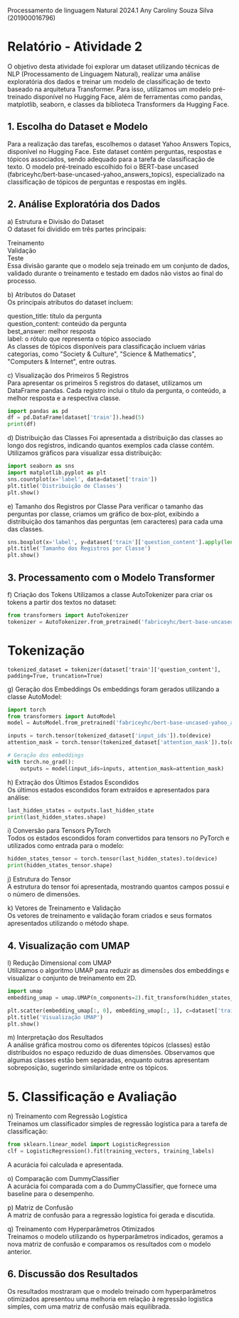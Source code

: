 Processamento de linguagem Natural 2024.1
Any Caroliny Souza Silva (201900016796)

# **Relatório - Atividade 2**

O objetivo desta atividade foi explorar um dataset utilizando técnicas de NLP (Processamento de Linguagem Natural), realizar uma análise exploratória dos dados e treinar um modelo de classificação de texto baseado na arquitetura Transformer. Para isso, utilizamos um modelo pré-treinado disponível no Hugging Face, além de ferramentas como pandas, matplotlib, seaborn, e classes da biblioteca Transformers da Hugging Face.  

## **1. Escolha do Dataset e Modelo**  
Para a realização das tarefas, escolhemos o dataset Yahoo Answers Topics, disponível no Hugging Face. Este dataset contém perguntas, respostas e tópicos associados, sendo adequado para a tarefa de classificação de texto. O modelo pré-treinado escolhido foi o BERT-base uncased (fabriceyhc/bert-base-uncased-yahoo_answers_topics), especializado na classificação de tópicos de perguntas e respostas em inglês.  

## **2. Análise Exploratória dos Dados**  
a) Estrutura e Divisão do Dataset  
O dataset foi dividido em três partes principais:  

Treinamento  
Validação  
Teste  
Essa divisão garante que o modelo seja treinado em um conjunto de dados, validado durante o treinamento e testado em dados não vistos ao final do processo.  

b) Atributos do Dataset   
Os principais atributos do dataset incluem:  

question_title: título da pergunta  
question_content: conteúdo da pergunta  
best_answer: melhor resposta  
label: o rótulo que representa o tópico associado  
As classes de tópicos disponíveis para classificação incluem várias categorias, como "Society & Culture", "Science & Mathematics", "Computers & Internet", entre outras.  

c) Visualização dos Primeiros 5 Registros  
Para apresentar os primeiros 5 registros do dataset, utilizamos um DataFrame pandas. Cada registro inclui o título da pergunta, o conteúdo, a melhor resposta e a respectiva classe.  

```python  
import pandas as pd
df = pd.DataFrame(dataset['train']).head(5)
print(df)
```

d) Distribuição das Classes
Foi apresentada a distribuição das classes ao longo dos registros, indicando quantos exemplos cada classe contém. Utilizamos gráficos para visualizar essa distribuição:

```python  
import seaborn as sns
import matplotlib.pyplot as plt
sns.countplot(x='label', data=dataset['train'])
plt.title('Distribuição de Classes')
plt.show()
```

e) Tamanho dos Registros por Classe
Para verificar o tamanho das perguntas por classe, criamos um gráfico de box-plot, exibindo a distribuição dos tamanhos das perguntas (em caracteres) para cada uma das classes.

```python
sns.boxplot(x='label', y=dataset['train']['question_content'].apply(len))
plt.title('Tamanho dos Registros por Classe')
plt.show()
```

## **3. Processamento com o Modelo Transformer**
f) Criação dos Tokens
Utilizamos a classe AutoTokenizer para criar os tokens a partir dos textos no dataset:

```python
from transformers import AutoTokenizer
tokenizer = AutoTokenizer.from_pretrained('fabriceyhc/bert-base-uncased-yahoo_answers_topics')
```

# Tokenização
```
tokenized_dataset = tokenizer(dataset['train']['question_content'], padding=True, truncation=True)
```

g) Geração dos Embeddings
Os embeddings foram gerados utilizando a classe AutoModel:

```python
import torch
from transformers import AutoModel
model = AutoModel.from_pretrained('fabriceyhc/bert-base-uncased-yahoo_answers_topics').to(device)

inputs = torch.tensor(tokenized_dataset['input_ids']).to(device)
attention_mask = torch.tensor(tokenized_dataset['attention_mask']).to(device)

# Geração dos embeddings
with torch.no_grad():
    outputs = model(input_ids=inputs, attention_mask=attention_mask)
```

h) Extração dos Últimos Estados Escondidos  
Os últimos estados escondidos foram extraídos e apresentados para análise:  

```python
last_hidden_states = outputs.last_hidden_state
print(last_hidden_states.shape)
```

i) Conversão para Tensors PyTorch  
Todos os estados escondidos foram convertidos para tensors no PyTorch e utilizados como entrada para o modelo:  

```python
hidden_states_tensor = torch.tensor(last_hidden_states).to(device)
print(hidden_states_tensor.shape)
```

j) Estrutura do Tensor  
A estrutura do tensor foi apresentada, mostrando quantos campos possui e o número de dimensões.

k) Vetores de Treinamento e Validação  
Os vetores de treinamento e validação foram criados e seus formatos apresentados utilizando o método shape.

## **4. Visualização com UMAP**  
l) Redução Dimensional com UMAP  
Utilizamos o algoritmo UMAP para reduzir as dimensões dos embeddings e visualizar o conjunto de treinamento em 2D.

```python
import umap
embedding_umap = umap.UMAP(n_components=2).fit_transform(hidden_states_tensor.cpu().numpy())

plt.scatter(embedding_umap[:, 0], embedding_umap[:, 1], c=dataset['train']['label'], cmap='Spectral')
plt.title('Visualização UMAP')
plt.show()
```

m) Interpretação dos Resultados  
A análise gráfica mostrou como os diferentes tópicos (classes) estão distribuídos no espaço reduzido de duas dimensões. Observamos que algumas classes estão bem separadas, enquanto outras apresentam sobreposição, sugerindo similaridade entre os tópicos.

# **5. Classificação e Avaliação**
n) Treinamento com Regressão Logística  
Treinamos um classificador simples de regressão logística para a tarefa de classificação:

```python
from sklearn.linear_model import LogisticRegression
clf = LogisticRegression().fit(training_vectors, training_labels)
```
A acurácia foi calculada e apresentada.  

o) Comparação com DummyClassifier  
A acurácia foi comparada com a do DummyClassifier, que fornece uma baseline para o desempenho.  

p) Matriz de Confusão  
A matriz de confusão para a regressão logística foi gerada e discutida.  

q) Treinamento com Hyperparâmetros Otimizados  
Treinamos o modelo utilizando os hyperparâmetros indicados, geramos a nova matriz de confusão e comparamos os resultados com o modelo anterior.  

## **6. Discussão dos Resultados**  
Os resultados mostraram que o modelo treinado com hyperparâmetros otimizados apresentou uma melhoria em relação à regressão logística simples, com uma matriz de confusão mais equilibrada.  